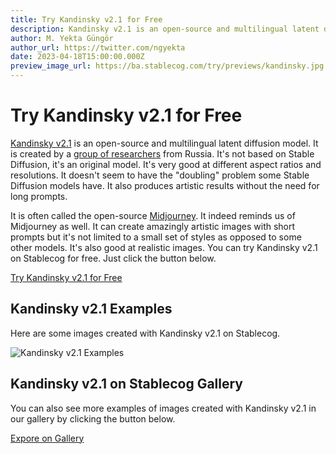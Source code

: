 ```yaml
---
title: Try Kandinsky v2.1 for Free
description: Kandinsky v2.1 is an open-source and multilingual latent diffusion model. It's not based on Stable Diffusion, it's an original model. Try it on Stablecog for free.
author: M. Yekta Güngör
author_url: https://twitter.com/ngyekta
date: 2023-04-18T15:00:00.000Z
preview_image_url: https://ba.stablecog.com/try/previews/kandinsky.jpg
---
```


# Try Kandinsky v2.1 for Free

[Kandinsky v2.1](https://github.com/ai-forever/Kandinsky-2) is an open-source and multilingual latent diffusion model. It is created by a [group of researchers](https://github.com/ai-forever/Kandinsky-2#authors) from Russia. It's not based on Stable Diffusion, it's an original model. It's very good at different aspect ratios and resolutions. It doesn't seem to have the "doubling" problem some Stable Diffusion models have. It also produces artistic results without the need for long prompts.

It is often called the open-source [Midjourney](https://midjourney.com). It indeed reminds us of Midjourney as well. It can create amazingly artistic images with short prompts but it's not limited to a small set of styles as opposed to some other models. It's also good at realistic images. You can try Kandinsky v2.1 on Stablecog for free. Just click the button below.

[Try Kandinsky v2.1 for Free](https://stablecog.com/?mi=22b0857d-7edc-4d00-9cd9-45aa509db093&adv=true)<!--rehype:button=true-->

<!--rehype:class=flex justify-center-->

## Kandinsky v2.1 Examples

Here are some images created with Kandinsky v2.1 on Stablecog.

![Kandinsky v2.1 Examples](https://ba.stablecog.com/guide/models/kandinsky.jpg)<!--rehype:width=2560&height=5520-->

## Kandinsky v2.1 on Stablecog Gallery

You can also see more examples of images created with Kandinsky v2.1 in our gallery by clicking the button below.

[Expore on Gallery](https://stablecog.com/gallery?mi=22b0857d-7edc-4d00-9cd9-45aa509db093)<!--rehype:button=true-->
